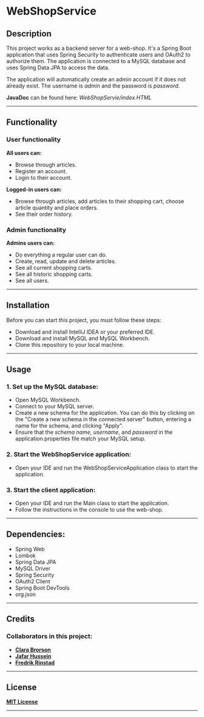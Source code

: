 # WebShopService

## Description

This project works as a backend server for a web-shop. It's a Spring Boot application that uses Spring Security to authenticate users and OAuth2 to authorize them.
The application is connected to a MySQL database and uses Spring Data JPA to access the data.

The application will automatically create an admin account if it does not already exist. The username is *admin* and the password is *password*.

**JavaDoc** can be found here: *WebShopServie/index.HTML*

---

## Functionality
### User functionality
**All users can:**
- Browse through articles.
- Register an account.
- Login to their account.

**Logged-in users can:** 
- Browse through articles, add articles to their shopping cart, choose article quantity and place orders.
- See their order history.


### Admin functionality
**Admins users can:** 
- Do everything a regular user can do.
- Create, read, update and delete articles.
- See all current shopping carts.
- See all historic shopping carts.
- See all users.

---

## Installation

Before you can start this project, you must follow these steps:

- Download and install IntelliJ IDEA or your preferred IDE.
- Download and install MySQL and MySQL Workbench.
- Clone this repository to your local machine.

---

## Usage

### 1. Set up the MySQL database:
- Open MySQL Workbench.
- Connect to your MySQL server.
- Create a new schema for the application. You can do this by clicking on the "Create a new schema in the connected server" button, entering a name for the schema, and clicking "Apply".
- Ensure that the *schema name*, *username*, and *password* in the application.properties file match your MySQL setup.

### 2. Start the WebShopService application:
- Open your IDE and run the WebShopServiceApplication class to start the application.

### 3. Start the client application:
- Open your IDE and run the Main class to start the application.
- Follow the instructions in the console to use the web-shop.

---

## Dependencies:

- Spring Web
- Lombok
- Spring Data JPA
- MySQL Driver
- Spring Security
- OAuth2 Client
- Spring Boot DevTools
- org.json

---

## Credits

### Collaborators in this project:
- **[Clara Brorson](https://github.com/clarabrorson)**
- **[Jafar Hussein](https://github.com/Jafar-Hussein)**
- **[Fredrik Rinstad](https://github.com/fringston)**

---

## License

**[MIT License](https://choosealicense.com/licenses/mit/)**

---